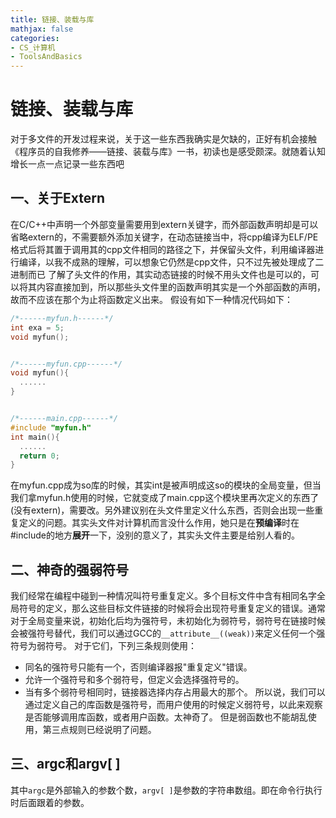 ```yaml
---
title: 链接、装载与库
mathjax: false
categories:
- CS_计算机
- ToolsAndBasics
---
```


# 链接、装载与库
对于多文件的开发过程来说，关于这一些东西我确实是欠缺的，正好有机会接触《程序员的自我修养——链接、装载与库》一书，初读也是感受颇深。就随着认知增长一点一点记录一些东西吧

<!--more-->

## 一、关于Extern

在C/C++中声明一个外部变量需要用到extern关键字，而外部函数声明却是可以省略extern的，不需要额外添加关键字，在动态链接当中，将cpp编译为ELF/PE格式后将其置于调用其的cpp文件相同的路径之下，并保留头文件，利用编译器进行编译，以我不成熟的理解，可以想象它仍然是cpp文件，只不过先被处理成了二进制而已
了解了头文件的作用，其实动态链接的时候不用头文件也是可以的，可以将其内容直接加到，所以那些头文件里的函数声明其实是一个外部函数的声明，故而不应该在那个为止将函数定义出来。
假设有如下一种情况代码如下：
```C++
/*------myfun.h------*/
int exa = 5;
void myfun();


/*------myfun.cpp------*/
void myfun(){
  ......
}


/*------main.cpp------*/
#include "myfun.h"
int main(){
  ......
  return 0;
}
```
在myfun.cpp成为so库的时候，其实int是被声明成这so的模块的全局变量，但当我们拿myfun.h使用的时候，它就变成了main.cpp这个模块里再次定义的东西了(没有extern)，需要改。另外建议别在头文件里定义什么东西，否则会出现一些重复定义的问题。其实头文件对计算机而言没什么作用，她只是在**预编译**时在#include的地方**展开**一下，没别的意义了，其实头文件主要是给别人看的。

## 二、神奇的强弱符号
我们经常在编程中碰到一种情况叫符号重复定义。多个目标文件中含有相同名字全局符号的定义，那么这些目标文件链接的时候将会出现符号重复定义的错误。通常对于全局变量来说，初始化后均为强符号，未初始化为弱符号，弱符号在链接时候会被强符号替代，我们可以通过GCC的`__attribute__((weak))`来定义任何一个强符号为弱符号。
对于它们，下列三条规则使用：
- 同名的强符号只能有一个，否则编译器报"重复定义"错误。
- 允许一个强符号和多个弱符号，但定义会选择强符号的。
- 当有多个弱符号相同时，链接器选择内存占用最大的那个。
所以说，我们可以通过定义自己的库函数是强符号，而用户使用的时候定义弱符号，以此来观察是否能够调用库函数，或者用户函数。太神奇了。
但是弱函数也不能胡乱使用，第三点规则已经说明了问题。
## 三、argc和argv[ ]
其中`argc`是外部输入的参数个数，`argv[ ]`是参数的字符串数组。即在命令行执行时后面跟着的参数。